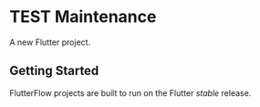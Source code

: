 # TEST Maintenance

A new Flutter project.

## Getting Started

FlutterFlow projects are built to run on the Flutter _stable_ release.

